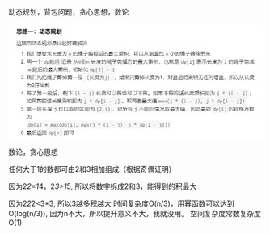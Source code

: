 动态规划，背包问题，贪心思想，数论

![](https://github.com/ymzeng1/-offer/blob/main/Algorithm/%E5%8A%A8%E6%80%81%E8%A7%84%E5%88%92/%E5%89%AA%E7%BB%B3%E5%AD%90%EF%BC%88median0%EF%BC%89/3.png)

数论，贪心思想

任何大于1的数都可由2和3相加组成（根据奇偶证明）

因为2*2=1*4，2*3>1*5, 所以将数字拆成2和3，能得到的积最大

因为2*2*2<3*3, 所以3越多积越大 时间复杂度O(n/3)，用幂函数可以达到O(log(n/3)), 因为n不大，所以提升意义不大，我就没用。 空间复杂度常数复杂度O(1)
